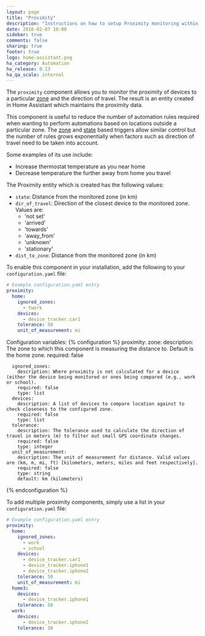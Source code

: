 ```yaml
---
layout: page
title: "Proximity"
description: "Instructions on how to setup Proximity monitoring within Home Assistant."
date: 2016-02-07 10:00
sidebar: true
comments: false
sharing: true
footer: true
logo: home-assistant.png
ha_category: Automation
ha_release: 0.13
ha_qa_scale: internal
---
```


The `proximity` component allows you to monitor the proximity of devices to a particular [zone](/components/zone/) and the direction of travel. The result is an entity created in Home Assistant which maintains the proximity data.

This component is useful to reduce the number of automation rules required when wanting to perform automations based on locations outside a particular zone. The [zone](/getting-started/automation-trigger/#zone-trigger) and [state](/getting-started/automation-trigger/#state-trigger) based triggers allow similar control but the number of rules grows exponentially when factors such as direction of travel need to be taken into account.

Some examples of its use include:

- Increase thermostat temperature as you near home
- Decrease temperature the further away from home you travel

The Proximity entity which is created has the following values:

- `state`: Distance from the monitored zone (in km)
- `dir_of_travel`: Direction of the closest device to the monitored zone. Values are:
  - 'not set'
  - 'arrived'
  - 'towards'
  - 'away_from'
  - 'unknown'
  - 'stationary'
- `dist_to_zone`: Distance from the monitored zone (in km)

To enable this component in your installation, add the following to your `configuration.yaml` file:

```yaml
# Example configuration.yaml entry
proximity:
  home: 
    ignored_zones:
      - twork
    devices:
      - device_tracker.car1
    tolerance: 50
    unit_of_measurement: mi
```

Configuration variables:
{% configuration %}
  proximity:
    zone:
      description: The zone to which this component is measuring the distance to. Default is the home zone.
      required: false

      ignored_zones:
        description: Where proximity is not calculated for a device (either the device being monitored or ones being compared (e.g., work or school).
        required: false
        type: list
      devices:
        description: A list of devices to compare location against to check closeness to the configured zone.
        required: false
        type: list
      tolerance:
        description: The tolerance used to calculate the direction of travel in meters (m) to filter out small GPS coordinate changes.
        required: false
        type: integer
      unit_of_measurement:
        description: The unit of measurement for distance. Valid values are (km, m, mi, ft) [kilometers, meters, miles and feet respectively].
        required: false
        type: string
        default: km (kilometers)
{% endconfiguration %}

To add multiple proximity components, simply use a list in your `configuration.yaml` file:

```yaml
# Example configuration.yaml entry
proximity:
  home:
    ignored_zones:
      - work
      - school
    devices:
      - device_tracker.car1
      - device_tracker.iphone1
      - device_tracker.iphone2
    tolerance: 50
    unit_of_measurement: mi
  home3:
    devices:
      - device_tracker.iphone1
    tolerance: 50
  work:
    devices:
      - device_tracker.iphone2
    tolerance: 10
```
